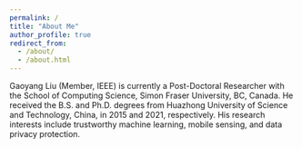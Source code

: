 ```yaml
---
permalink: /
title: "About Me"
author_profile: true
redirect_from: 
  - /about/
  - /about.html
---
```


Gaoyang Liu (Member, IEEE) is currently a Post-Doctoral Researcher with the School of Computing Science, Simon Fraser University, BC, Canada. He received the B.S. and Ph.D. degrees from Huazhong University of Science and Technology, China, in 2015 and 2021, respectively. His research interests include trustworthy machine learning, mobile sensing, and data privacy protection.


